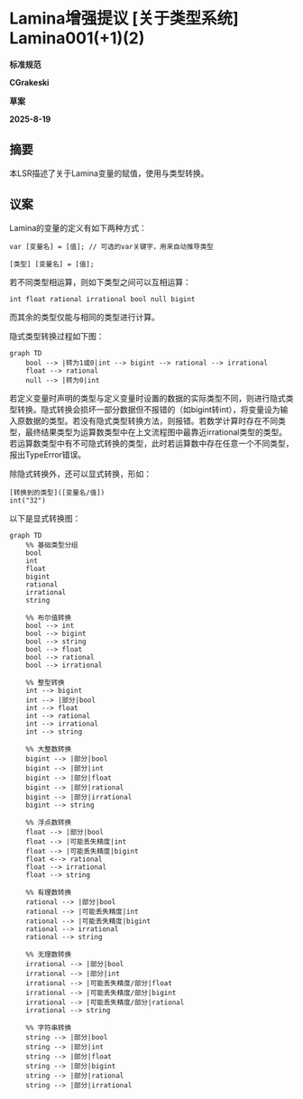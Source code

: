 # Lamina增强提议 [关于类型系统] Lamina001(+1)(2)

**标准规范**

**CGrakeski**

**草案**

**2025-8-19**

## 摘要

本LSR描述了关于Lamina变量的赋值，使用与类型转换。

## 议案

Lamina的变量的定义有如下两种方式：

```Lamina
var [变量名] = [值]; // 可选的var关键字，用来自动推导类型
```

``````Lamina
[类型] [变量名] = [值];
``````

若不同类型相运算，则如下类型之间可以互相运算：

``````
int float rational irrational bool null bigint
``````

而其余的类型仅能与相同的类型进行计算。

隐式类型转换过程如下图：

```mermaid
graph TD
    bool --> |转为1或0|int --> bigint --> rational --> irrational
    float --> rational
    null --> |转为0|int
```

若定义变量时声明的类型与定义变量时设置的数据的实际类型不同，则进行隐式类型转换。隐式转换会损坏一部分数据但不报错的（如bigint转int），将变量设为输入原数据的类型。若没有隐式类型转换方法，则报错。若数学计算时存在不同类型，最终结果类型为运算数类型中在上文流程图中最靠近irrational类型的类型。若运算数类型中有不可隐式转换的类型，此时若运算数中存在任意一个不同类型，报出TypeError错误。

除隐式转换外，还可以显式转换，形如：

``````Lamina
[转换到的类型]([变量名/值])
int("32")
``````

以下是显式转换图：

``````mermaid
graph TD
    %% 基础类型分组
    bool
    int
    float
    bigint
    rational
    irrational
    string

    %% 布尔值转换
    bool --> int
    bool --> bigint
    bool --> string
    bool --> float
    bool --> rational
    bool --> irrational

    %% 整型转换
    int --> bigint
    int --> |部分|bool
    int --> float
    int --> rational
    int --> irrational
    int --> string

    %% 大整数转换
    bigint --> |部分|bool
    bigint --> |部分|int
    bigint --> |部分|float
    bigint --> |部分|rational
    bigint --> |部分|irrational
    bigint --> string

    %% 浮点数转换
    float --> |部分|bool
    float --> |可能丢失精度|int
    float --> |可能丢失精度|bigint
    float <--> rational
    float --> irrational
    float --> string

    %% 有理数转换
    rational --> |部分|bool
    rational --> |可能丢失精度|int
    rational --> |可能丢失精度|bigint
    rational --> irrational
    rational --> string

    %% 无理数转换
    irrational --> |部分|bool
    irrational --> |部分|int
    irrational --> |可能丢失精度/部分|float
    irrational --> |可能丢失精度/部分|bigint
    irrational --> |可能丢失精度/部分|rational
    irrational --> string
    
    %% 字符串转换
    string --> |部分|bool
    string --> |部分|int
    string --> |部分|float
    string --> |部分|bigint
    string --> |部分|rational
    string --> |部分|irrational
``````

